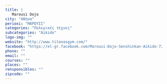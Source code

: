```yaml
---
title: |
   Marousi Dojo
city: "Αθήνα"
perioxi: "ΜΑΡΟΥΣΙ"
categories: "Πολεμικές τέχνες"
subcategories: "Aikido"
logo-img: ""
website: "http://www.titanasgym.com/"
facebook: "https://el-gr.facebook.com/Marousi-Dojo-Senshinkan-Aikido-721088017997556/"
phone: ""
email: ""
courses: ""
places: ""
rensponsibles: ""
zipcode: ""
---
```




